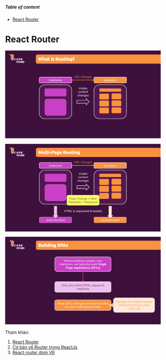 ##### Table of content

- [React Router](#react-router)

# React Router

![](../Screenshots/react-router.png)

![](../Screenshots/react-router-2.png)

![](../Screenshots/react-router-3.png)

Tham khảo:

1. [React Router](https://reactrouter.com/en/main)
2. [Cơ bản về Router trong ReactJs](https://viblo.asia/p/co-ban-ve-router-trong-reactjs-07LKXzAElV4)
3. [React router dom V6](https://viblo.asia/p/react-router-dom-v6-maGK7BQB5j2)
